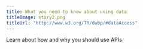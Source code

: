 ```yaml
---
title: What you need to know about using data
titleImage: story2.png
titleUrl: "http://www.w3.org/TR/dwbp/#dataAccess"
---
```


Learn about how and why you should use APIs

